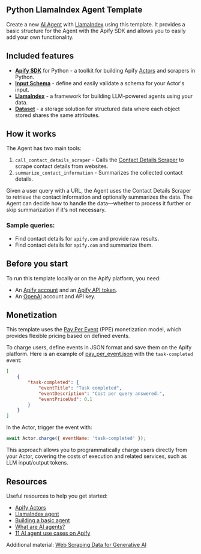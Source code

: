 <!-- This is an Apify template readme -->
## Python LlamaIndex Agent Template

Create a new [AI Agent](https://blog.apify.com/what-are-ai-agents) with [LlamaIndex](https://www.llamaindex.ai/) using this template.
It provides a basic structure for the Agent with the Apify SDK and allows you to easily add your own functionality.

## Included features

- **[Apify SDK](https://docs.apify.com/sdk/python/)** for Python - a toolkit for building Apify [Actors](https://apify.com/actors) and scrapers in Python.
- **[Input Schema](https://docs.apify.com/platform/actors/development/input-schema)** - define and easily validate a schema for your Actor's input.
- **[LlamaIndex](https://github.com/run-llama/llama_index)** - a framework for building LLM-powered agents using your data.
- **[Dataset](https://docs.apify.com/sdk/python/docs/concepts/storages#working-with-datasets)** - a storage solution for structured data where each object stored shares the same attributes.

## How it works

The Agent has two main tools:

1. `call_contact_details_scraper` - Calls the [Contact Details Scraper](https://apify.com/vdrmota/contact-info-scraper) to scrape contact details from websites.
2. `summarize_contact_information` - Summarizes the collected contact details.

Given a user query with a URL, the Agent uses the Contact Details Scraper to retrieve the contact information and optionally summarizes the data.
The Agent can decide how to handle the data—whether to process it further or skip summarization if it's not necessary.

### Sample queries:

- Find contact details for `apify.com` and provide raw results.
- Find contact details for `apify.com` and summarize them.

## Before you start

To run this template locally or on the Apify platform, you need:

- An [Apify account](https://console.apify.com/) and an [Apify API token](https://docs.apify.com/platform/integrations/api#api-token).
- An [OpenAI](https://openai.com/) account and API key.

## Monetization

This template uses the [Pay Per Event](https://docs.apify.com/platform/actors/publishing/monetize#pay-per-event-pricing-model) (PPE) monetization model, which provides flexible pricing based on defined events.

To charge users, define events in JSON format and save them on the Apify platform. Here is an example of [pay_per_event.json](.actor/pay_per_event.json) with the `task-completed` event:

```json
[
    {
        "task-completed": {
            "eventTitle": "Task completed",
            "eventDescription": "Cost per query answered.",
            "eventPriceUsd": 0.1
        }
    }
]
```

In the Actor, trigger the event with:

```javascript
await Actor.charge({ eventName: 'task-completed' });
```

This approach allows you to programmatically charge users directly from your Actor, covering the costs of execution and related services, such as LLM input/output tokens.

## Resources

Useful resources to help you get started:

- [Apify Actors](https://docs.apify.com/platform/actors)
- [LlamaIndex agent](https://docs.llamaindex.ai/en/stable/use_cases/agents/)
- [Building a basic agent](https://docs.llamaindex.ai/en/stable/understanding/agent/)
- [What are AI agents?](https://blog.apify.com/what-are-ai-agents/)
- [11 AI agent use cases on Apify](https://blog.apify.com/ai-agent-use-cases/)

Additional material:
[Web Scraping Data for Generative AI](https://www.youtube.com/watch?v=8uvHH-ocSes)

